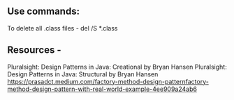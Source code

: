 Use commands:
-------------
To delete all .class files - del /S *.class

Resources - 
------------
Pluralsight: Design Patterns in Java: Creational by Bryan Hansen
Pluralsight: Design Patterns in Java: Structural by Bryan Hansen
https://prasadct.medium.com/factory-method-design-patternfactory-method-design-pattern-with-real-world-example-4ee909a24ab6